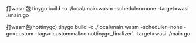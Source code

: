打wasm包
tinygo build -o ./local/main.wasm -scheduler=none -target=wasi ./main.go

打wasm包(nottinygc)
tinygo build -o ./local/main.wasm -scheduler=none -gc=custom -tags='custommalloc nottinygc_finalizer' -target=wasi ./main.go